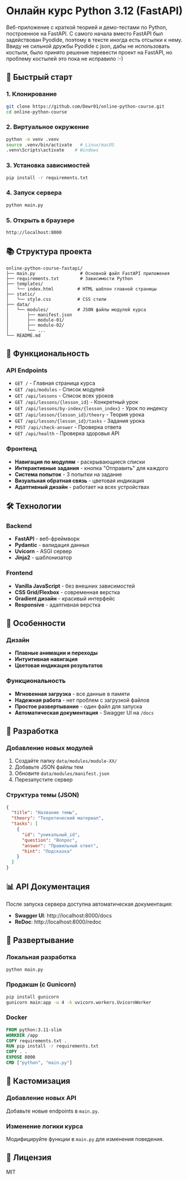 # Онлайн курс Python 3.12 (FastAPI)

Веб-приложение с краткой теорией и демо-тестами по Python, построенное на FastAPI.
С самого начала вместо FastAPI был задействован Pyodide, поэтому в тексте иногда есть отсылки к нему. 
Ввиду не сильной дружбы Pyodide с json, дабы не использовать костыли, было принято решение перевести проект на FastAPI, но проблему костылей это пока не исправило :-)


## 🚀 Быстрый старт

### 1. Клонирование
```bash
git clone https://github.com/Dewr01/online-python-course.git
cd online-python-course
```

### 2. Виртуальное окружение
```bash
python -m venv .venv
source .venv/bin/activate   # Linux/macOS
.venv\Scripts\activate    # Windows
```

### 3. Установка зависимостей
```bash
pip install -r requirements.txt
```

### 4. Запуск сервера
```bash
python main.py
```

### 5. Открыть в браузере
```bash
http://localhost:8000
```

## 📚 Структура проекта

```
online-python-course-fastapi/
├── main.py                 # Основной файл FastAPI приложения
├── requirements.txt        # Зависимости Python
├── templates/
│   └── index.html         # HTML шаблон главной страницы
├── static/
│   └── style.css          # CSS стили
├── data/
│   └── modules/           # JSON файлы модулей курса
│       ├── manifest.json
│       ├── module-01/
│       ├── module-02/
│       └── ...
└── README.md
```

## 🎯 Функциональность

### API Endpoints
- `GET /` - Главная страница курса
- `GET /api/modules` - Список модулей
- `GET /api/lessons` - Список всех уроков
- `GET /api/lessons/{lesson_id}` - Конкретный урок
- `GET /api/lessons/by-index/{lesson_index}` - Урок по индексу
- `GET /api/lesson/{lesson_id}/theory` - Теория урока
- `GET /api/lesson/{lesson_id}/tasks` - Задания урока
- `POST /api/check-answer` - Проверка ответа
- `GET /api/health` - Проверка здоровья API

### Фронтенд
- **Навигация по модулям** - раскрывающиеся списки
- **Интерактивные задания** - кнопка "Отправить" для каждого
- **Система попыток** - 3 попытки на задание
- **Визуальная обратная связь** - цветовая индикация
- **Адаптивный дизайн** - работает на всех устройствах

## 🛠 Технологии

### Backend
- **FastAPI** - веб-фреймворк
- **Pydantic** - валидация данных
- **Uvicorn** - ASGI сервер
- **Jinja2** - шаблонизатор

### Frontend
- **Vanilla JavaScript** - без внешних зависимостей
- **CSS Grid/Flexbox** - современная верстка
- **Gradient дизайн** - красивый интерфейс
- **Responsive** - адаптивная верстка

## 📱 Особенности

### Дизайн
- **Плавные анимации и переходы**
- **Интуитивная навигация**
- **Цветовая индикация результатов**

### Функциональность
- **Мгновенная загрузка** - все данные в памяти
- **Надежная работа** - нет проблем с загрузкой файлов
- **Простое развертывание** - один файл для запуска
- **Автоматическая документация** - Swagger UI на `/docs`

## 🔧 Разработка

### Добавление новых модулей
1. Создайте папку `data/modules/module-XX/`
2. Добавьте JSON файлы тем
3. Обновите `data/modules/manifest.json`
4. Перезапустите сервер

### Структура темы (JSON)
```json
{
  "title": "Название темы",
  "theory": "Теоретический материал",
  "tasks": [
    {
      "id": "уникальный_id",
      "question": "Вопрос",
      "answer": "Правильный ответ",
      "hint": "Подсказка"
    }
  ]
}
```

## 📊 API Документация

После запуска сервера доступна автоматическая документация:
- **Swagger UI**: http://localhost:8000/docs
- **ReDoc**: http://localhost:8000/redoc

## 🚀 Развертывание

### Локальная разработка
```bash
python main.py
```

### Продакшн (с Gunicorn)
```bash
pip install gunicorn
gunicorn main:app -w 4 -k uvicorn.workers.UvicornWorker
```

### Docker
```dockerfile
FROM python:3.11-slim
WORKDIR /app
COPY requirements.txt .
RUN pip install -r requirements.txt
COPY . .
EXPOSE 8000
CMD ["python", "main.py"]
```

## 🎨 Кастомизация

### Добавление новых API
Добавьте новые endpoints в `main.py`.

### Изменение логики курса
Модифицируйте функции в `main.py` для изменения поведения.

## 📄 Лицензия

MIT
